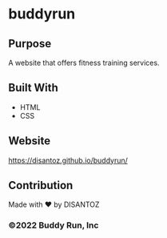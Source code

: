 # buddyrun

## Purpose

A website that offers fitness training services.

## Built With

- HTML
- CSS

## Website

https://disantoz.github.io/buddyrun/

## Contribution

Made with ❤️ by DISANTOZ

### ©️2022 Buddy Run, Inc
